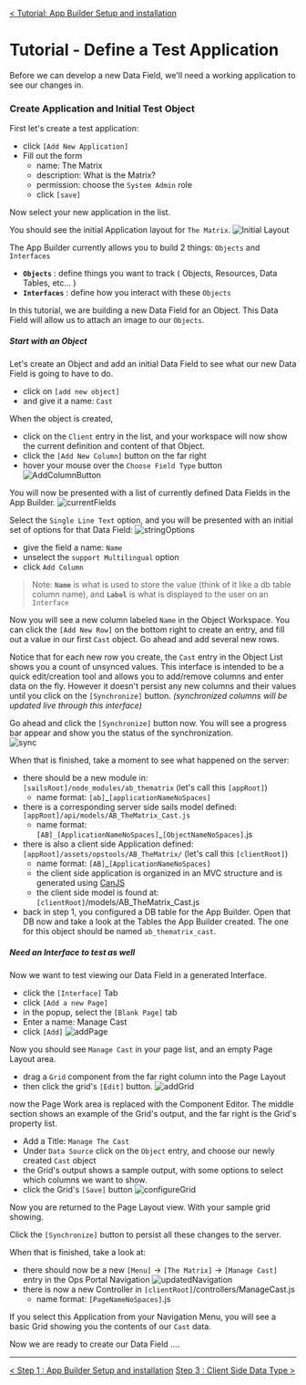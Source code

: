 [< Tutorial: App Builder Setup and installation](tutorial_step1.md)
# Tutorial - Define a Test Application
Before we can develop a new Data Field, we'll need a working application to see our changes in.


### Create Application and Initial Test Object
First let's create a test application:

- click `[Add New Application]` 
- Fill out the form
  - name: The Matrix
  - description: What is the Matrix?
  - permission: choose the `System Admin` role
  - click `[save]`

Now select your new application in the list.

You should see the initial Application layout for `The Matrix`.
![Initial Layout](images/step2_initialLayout.png "Initial Layout")

The App Builder currently allows you to build 2 things:  `Objects` and `Interfaces`
- **`Objects`** : define things you want to track ( Objects, Resources, Data Tables, etc... )
- **`Interfaces`** : define how you interact with these `Objects`

In this tutorial, we are building a new Data Field for an Object.  This Data Field will allow us to attach an image to our `Objects`.


##### Start with an Object

Let's create an Object and add an initial Data Field to see what our new Data Field is going to have to do.
- click on `[add new object]`
- and give it a name:  `Cast`

When the object is created, 
- click on the `Client` entry in the list, and your workspace will now show the current definition and content of that Object.
- click the `[Add New Column]` button on the far right
- hover your mouse over the `Choose Field Type` button 
![AddColumnButton](images/step2_addNewColumn.png "Add New Column")


You will now be presented with a list of currently defined Data Fields in the App Builder.
![currentFields](images/step2_currentFields.png "Current Fields")

Select the `Single Line Text` option, and you will be presented with an initial set of options for that Data Field:
![stringOptions](images/step2_stringOptions.png "Text Options")

- give the field a name: `Name`
- unselect the `support Multilingual` option 
- click `Add Column`

>Note: **`Name`** is what is used to store the value (think of it like a db table column name), and **`Label`** is what is displayed to the user on an `Interface`

Now you will see a new column labeled `Name` in the Object Workspace.  You can click the `[Add New Row]` on the bottom right to create an entry, and fill out a value in our first `Cast` object.  Go ahead and add several new rows.

Notice that for each new row you create, the `Cast` entry in the Object List shows you a count of unsynced values.  This interface is intended to be a quick edit/creation tool and allows you to add/remove columns and enter data on the fly.  However it doesn't persist any new columns and their values until you click on the `[Synchronize]` button.  _(synchronized columns will be updated live through this interface)_

Go ahead and click the `[Synchronize]` button now.  You will see a progress bar appear and show you the status of the synchronization.  
![sync](images/step2_sync.png "Synchronize")

When that is finished, take a moment to see what happened on the server:
- there should be a new module in:  `[sailsRoot]/node_modules/ab_thematrix`  (let's call this `[appRoot]`)
  - name format: `[ab]`\_`[applicationNameNoSpaces]`
- there is a corresponding server side sails model defined:  `[appRoot]/api/models/AB_TheMatrix_Cast.js`
  - name format: `[AB]_[ApplicationNameNoSpaces]`\_`[ObjectNameNoSpaces]`.js
- there is also a client side Application defined: `[appRoot]/assets/opstools/AB_TheMatrix/`  (let's call this `[clientRoot]`)
  - name format: `[AB]`\_`[ApplicationNameNoSpaces]`
  - the client side application is organized in an MVC structure and is generated using [CanJS](https://canjs.com)
  - the client side model is found at: `[clientRoot]`/models/AB_TheMatrix_Cast.js
- back in step 1, you configured a DB table for the App Builder.  Open that DB now and take a look at the Tables the App Builder created.  The one for this object should be named `ab_thematrix_cast`.

##### Need an Interface to test as well
Now we want to test viewing our Data Field in a generated Interface.

- click the `[Interface]` Tab
- click `[Add a new Page]`
- in the popup, select the `[Blank Page]` tab
- Enter a name: Manage Cast
- click `[Add]`
![addPage](images/step2_addPage.png "Add a Page")

Now you should see `Manage Cast` in your page list, and an empty Page Layout area.
- drag a `Grid` component from the far right column into the Page Layout
- then click the grid's `[Edit]` button.
![addGrid](images/step2_addGrid.png "Add a Grid")

now the Page Work area is replaced with the Component Editor.  The middle section shows an example of the Grid's output, and the far right is the Grid's property list.
- Add a Title: `Manage The Cast`
- Under `Data Source` click on the `Object` entry, and choose our newly created `Cast` object
- the Grid's output shows a sample output, with some options to select which columns we want to show.
- click the Grid's `[Save]` button
![configureGrid](images/step2_configureGrid.png "Configure Grid")

Now you are returned to the Page Layout view.  With your sample grid showing.

Click the `[Synchronize]` button to persist all these changes to the server.

When that is finished, take a look at:
- there should now be a new `[Menu]` -> `[The Matrix]` -> `[Manage Cast]` entry in the Ops Portal Navigation
![updatedNavigation](images/step2_updatedNavigation.png "Updated Navigation")
- there is now a new Controller in `[clientRoot]`/controllers/ManageCast.js
  - name format: `[PageNameNoSpaces]`.js


If you select this Application from your Navigation Menu, you will see a basic Grid showing you the contents of our `Cast` data.

Now we are ready to create our Data Field .... 



---
[< Step 1 : App Builder Setup and installation](tutorial_step1.md)
[Step 3 : Client Side Data Type >](tutorial_step3.md) 